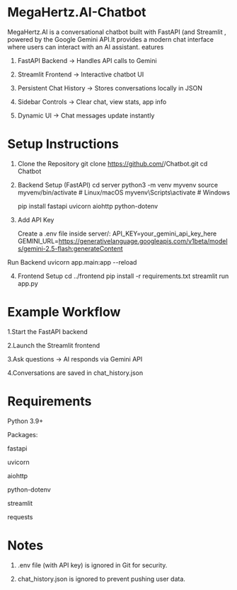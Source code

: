 # MegaHertz.AI-Chatbot
MegaHertz.AI is a conversational chatbot built with FastAPI (and Streamlit , powered by the Google Gemini API.It provides a modern chat interface where users can interact with an AI assistant.
eatures

1) FastAPI Backend → Handles API calls to Gemini

2) Streamlit Frontend → Interactive chatbot UI

3) Persistent Chat History → Stores conversations locally in JSON

4) Sidebar Controls → Clear chat, view stats, app info

5) Dynamic UI → Chat messages update instantly


# Setup Instructions
1. Clone the Repository
   git clone https://github.com/<your-username>/Chatbot.git
   cd Chatbot
2. Backend Setup (FastAPI)
   cd server
   python3 -m venv myvenv
   source myvenv/bin/activate   # Linux/macOS
   myvenv\Scripts\activate    # Windows

   pip install fastapi uvicorn aiohttp python-dotenv

3. Add API Key

   Create a .env file inside server/:
   API_KEY=your_gemini_api_key_here
   GEMINI_URL=https://generativelanguage.googleapis.com/v1beta/models/gemini-2.5-flash:generateContent

  Run Backend
  uvicorn app.main:app --reload
  
4. Frontend Setup
   cd ../frontend
   pip install -r requirements.txt
   streamlit run app.py


# Example Workflow

 1.Start the FastAPI backend
 
 2.Launch the Streamlit frontend
 
 3.Ask questions → AI responds via Gemini API
 
 4.Conversations are saved in chat_history.json

# Requirements

Python 3.9+

Packages:

fastapi

uvicorn

aiohttp

python-dotenv

streamlit

requests

# Notes

1. .env file (with API key) is ignored in Git for security.

2. chat_history.json is ignored to prevent pushing user data.


